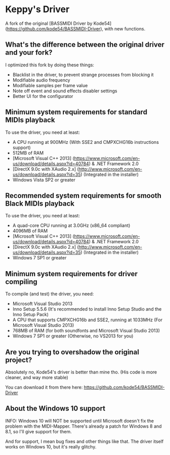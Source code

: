 # Keppy's Driver
A fork of the original [BASSMIDI Driver by Kode54] (https://github.com/kode54/BASSMIDI-Driver), with new functions.

## What's the difference between the original driver and your fork?
I optimized this fork by doing these things:
- Blacklist in the driver, to prevent strange processes from blocking it
- Modifiable audio frequency
- Modifiable samples per frame value
- Note off event and sound effects disabler settings
- Better UI for the configurator

## Minimum system requirements for standard MIDIs playback
To use the driver, you need at least:
- A CPU running at 900MHz (With SSE2 and CMPXCHG16b instructions support)
- 512MB of RAM
- [Microsoft Visual C++ 2013] (https://www.microsoft.com/en-us/download/details.aspx?id=40784) & .NET Framework 2.0
- [DirectX 9.0c with XAudio 2.x] (http://www.microsoft.com/en-us/download/details.aspx?id=35) (Integrated in the installer)
- Windows Vista SP2 or greater

## Recommended system requirements for smooth Black MIDIs playback
To use the driver, you need at least:
- A quad-core CPU running at 3.0GHz (x86_64 compliant)
- 4096MB of RAM
- [Microsoft Visual C++ 2013] (https://www.microsoft.com/en-us/download/details.aspx?id=40784) & .NET Framework 2.0
- [DirectX 9.0c with XAudio 2.x] (http://www.microsoft.com/en-us/download/details.aspx?id=35) (Integrated in the installer)
- Windows 7 SP1 or greater

## Minimum system requirements for driver compiling
To compile (and test) the driver, you need:
- Microsoft Visual Studio 2013
- Inno Setup 5.5.6 (It's recommended to install Inno Setup Studio and the Inno Setup Pack)
- A CPU that supports CMPXCHG16b and SSE2, running at 1033MHz (For Microsoft Visual Studio 2013)
- 768MB of RAM (for both soundfonts and Microsoft Visual Studio 2013)
- Windows 7 SP1 or greater (Otherwise, no VS2013 for you)

## Are you trying to overshadow the original project?
Absolutely no, Kode54's driver is better than mine tho. (His code is more cleaner, and way more stable)

You can download it from there here: https://github.com/kode54/BASSMIDI-Driver

## About the Windows 10 support
INFO: Windows 10 will NOT be supported until Microsoft doesn't fix the problem with the MIDI-Mapper.
There's already a patch for Windows 8 and 8.1, so I'll give support for them.

And for support, I mean bug fixes and other things like that.
The driver itself works on Windows 10, but it's really glitchy.